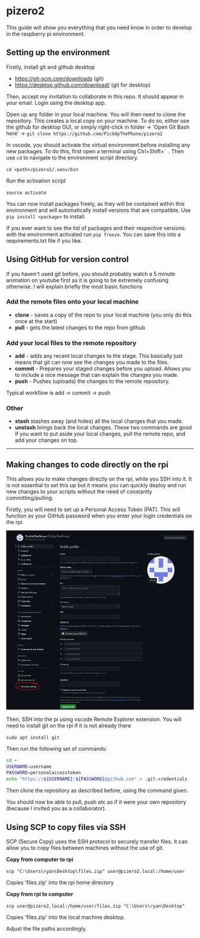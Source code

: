 # pizero2

This guide will show you everything that you need know in order to develop in the raspberry pi environment. 

## Setting up the environment

Firstly, install git and github desktop <br>
- https://git-scm.com/downloads (git)
- https://desktop.github.com/download/ (git for desktop)

Then, accept my invitation to collaborate in this repo. It should appear in your email. Login using the desktop app. 

Open up any folder in your local machine. You will then need to clone the repository. This creates a local copy on your machine. To do so, either use the github for desktop GUI, or simply right-click in folder -> 'Open Git Bash here' -> `git clone https://github.com/PickUpThePhone/pizero2`

In vscode, you should activate the virtual environment before installing any new packages. To do this, first open a terminal using Ctrl+Shift+`` ` `` . Then use `cd` to navigate to the environment script directory. <br>

`cd <path>/pizero2/.venv/bin`

Run the activation script 

`source activate`

You can now install packages freely, as they will be contained within this environment and will automatically install versions that are compatible. Use `pip install <package>` to install. 

If you ever want to see the list of packages and their respective versions: with the environment activated run `pip freeze`. You can save this into a requirements.txt file if you like. 



## Using GitHub for version control 

If you haven't used git before, you should probably watch a 5 minute animation on youtube first as it is going to be extremely confusing otherwise. I will explain briefly the most basic functions

### Add the remote files onto your local machine

- **clone** - saves a copy of the repo to your local machine (you only do this once at the start)
- **pull** - gets the latest changes to the repo from github 

### Add your local files to the remote repository 

-  **add** - adds any recent local changes to the stage. This basically just means that git can now see the changes you made to the files. 
- **commit** - Prepares your staged changes before you upload. Allows you to include a nice message that can explain the changes you made. 
- **push** - Pushes (uploads) the changes to the remote repository.

Typical workflow is add -> commit -> push

### Other
- **stash** stashes away (and hides) all the local changes that you made. 
- **unstash** brings back the local changes. These two commands are good if you want to put aside your local changes, pull the remote repo, and add your changes on top. 

--- 

## Making changes to code directly on the rpi

This allows you to make changes directly on the rpi, while you SSH into it. It is not essential to set this up but it means you can quickly deploy and run new changes to your scripts without the need of constantly committing/pulling. 

Firstly, you will need to set up a Personal Access Token (PAT). This will function as your GitHub password when you enter your login credentials on the rpi. 

![](imgs/pat.JPG)

Then, SSH into the pi using vscode Remote Explorer extension. You will need to install git on the rpi if it is not already there <br> 

`sudo apt install git`

Then run the following set of commands: <br>

```bash
cd ~
USERNAME=username
PASSWORD=personalaccesstoken
echo "https://${USERNAME}:${PASSWORD}@github.com" > .git-credentials
```

Then clone the repository as described before, using the command given. 

You should now be able to pull, push etc as if it were your own repository (because I invited you as a collaborator). 

## Using SCP to copy files via SSH 

SCP (Secure Copy) uses the SSH protocol to securely transfer files. It can allow you to copy files between machines without the use of git. 

**Copy from computer to rpi** <br> 

`scp "C:\Users\ryan\Desktop\files.zip" user@pizero2.local:/home/user` 

Copies 'files.zip' into the rpi home directory 

**Copy from rpi to computer** <br>



`scp user@pizero2.local:/home/user/files.zip "C:\Users\ryan\Desktop"`

Copies 'files.zip' into the local machine desktop. 

Adjust the file paths accordingly. 







